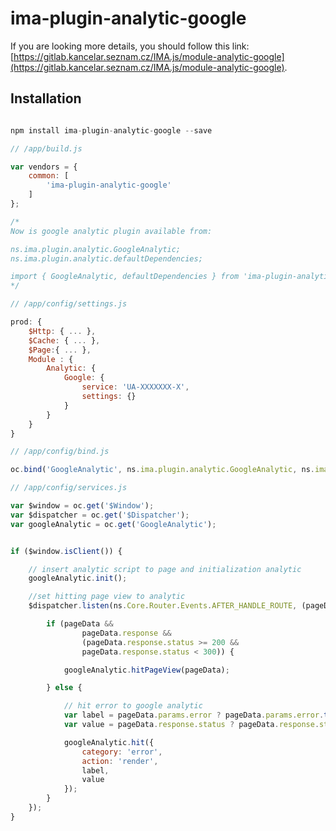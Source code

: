 # ima-plugin-analytic-google

If you are looking more details, you should
follow this link:
[https://gitlab.kancelar.seznam.cz/IMA.js/module-analytic-google](https://gitlab.kancelar.seznam.cz/IMA.js/module-analytic-google).

## Installation

```javascript

npm install ima-plugin-analytic-google --save

```

```javascript
// /app/build.js

var vendors = {
	common: [
		'ima-plugin-analytic-google'
	]
};

/*
Now is google analytic plugin available from:

ns.ima.plugin.analytic.GoogleAnalytic;
ns.ima.plugin.analytic.defaultDependencies;

import { GoogleAnalytic, defaultDependencies } from 'ima-plugin-analytic-google';
*/

```

```javascript
// /app/config/settings.js

prod: {
	$Http: { ... },
	$Cache: { ... },
	$Page:{ ... },
	Module : {
		Analytic: {
			Google: {
				service: 'UA-XXXXXXX-X',
				settings: {}
			}
		}
	}
}
```

```javascript
// /app/config/bind.js

oc.bind('GoogleAnalytic', ns.ima.plugin.analytic.GoogleAnalytic, ns.ima.plugin.analytic.defaultDependencies);

```

```javascript
// /app/config/services.js

var $window = oc.get('$Window');
var $dispatcher = oc.get('$Dispatcher');
var googleAnalytic = oc.get('GoogleAnalytic');


if ($window.isClient()) {

	// insert analytic script to page and initialization analytic
	googleAnalytic.init();

	//set hitting page view to analytic
	$dispatcher.listen(ns.Core.Router.Events.AFTER_HANDLE_ROUTE, (pageData) => {

		if (pageData &&
				pageData.response &&
				(pageData.response.status >= 200 &&
				pageData.response.status < 300)) {

			googleAnalytic.hitPageView(pageData);

		} else {

			// hit error to google analytic
			var label = pageData.params.error ? pageData.params.error.toString() : undefined;
			var value = pageData.response.status ? pageData.response.status : undefined;

			googleAnalytic.hit({
				category: 'error',
				action: 'render',
				label,
				value
			});
		}
	});
}
```
